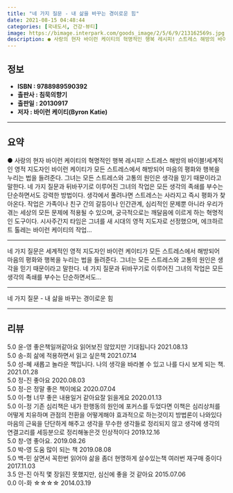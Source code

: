 ```yaml
---
title: "네 가지 질문 - 내 삶을 바꾸는 경이로운 힘"
date: 2021-08-15 04:48:44
categories: [국내도서, 건강-뷰티]
image: https://bimage.interpark.com/goods_image/2/5/6/9/213162569s.jpg
description: ● 사랑의 현자 바이런 케이티의 혁명적인 행복 레시피! 스트레스 해방의 바이블!세계적인 영적 지도자인 바이런 케이티가 모든 스트레스에서 해방되어 마음의 평화와 행복을 누리는 법을 들려준다. 그녀는 모든 스트레스와 고통의 원인은 생각을 믿기 때문이라고 말한다. 네 가지 질문과 뒤바꾸기로
---
```


## **정보**

- **ISBN : 9788989590392**
- **출판사 : 침묵의향기**
- **출판일 : 20130917**
- **저자 : 바이런 케이티(Byron Katie)**

------



## **요약**

●  사랑의 현자 바이런 케이티의 혁명적인 행복 레시피! 스트레스 해방의 바이블!세계적인 영적 지도자인 바이런 케이티가 모든 스트레스에서 해방되어 마음의 평화와 행복을 누리는 법을 들려준다. 그녀는 모든 스트레스와 고통의 원인은 생각을 믿기 때문이라고 말한다. 네 가지 질문과 뒤바꾸기로 이루어진 그녀의 작업은 모든 생각의 족쇄를 부수는 단순하면서도 강력한 방법이다. 생각에서 풀려나면 스트레스는 사라지고 즉시 평화가 찾아온다. 작업은 가족이나 친구 간의 갈등이나 인간관계, 심리적인 문제뿐 아니라 우리가 겪는 세상의 모든 문제에 적용될 수 있으며, 궁극적으로는 깨달음에 이르게 하는 혁명적인 도구이다. 시사주간지 타임은 그녀를 새 시대의 영적 지도자로 선정했으며, 에크하르트 톨레는 바이런 케이티의 작업...

------

네 가지 질문은 세계적인 영적 지도자인 바이런 케이티가 모든 스트레스에서 해방되어 마음의 평화와 행복을 누리는 법을 들려준다. 그녀는 모든 스트레스와 고통의 원인은 생각을 믿기 때문이라고 말한다. 네 가지 질문과 뒤바꾸기로 이루어진 그녀의 작업은 모든 생각의 족쇄를 부수는 단순하면서도... 

------


네 가지 질문 - 내 삶을 바꾸는 경이로운 힘 

------


## **리뷰** 

5.0 윤-영 좋은책일꺼같아요 읽어보진 않았지만 기대됩니다  2021.08.13 <br/>5.0 송-희 삶에 적용하면서 읽고 싶은책 2021.07.14 <br/>5.0 성-혜 새롭고 놀라운 책입니다. 나의 생각을 바라볼 수 있고 나를 다시 보게 되는 책. 2021.01.28 <br/>5.0 정-진 좋아요  2020.08.03 <br/>5.0 정-은 정말 좋은 책이에요 2020.07.04 <br/>5.0 이-형 너무 좋은 내용일거 같아요잘 읽을게요  2020.01.13 <br/>5.0 이-정 기존 심리책은 내가 한행동의 원인에 포커스를 두었다면 이책은 심리상처를 어떻게 치유하며 관점의 전환을 어떻게해야 효과적으로 하는것이지 방법론이 나와있다 마음의 근육을 단단하게 해주고 생각을 무수한 생각들로 정리되지 않고 생각에 생각의 연결고리를 세등분으로 정리해놓은것 인상적이다  2019.12.16 <br/>5.0 창-영 좋아요. 2019.08.26 <br/>5.0 박-영 도움 많이 되는 책 2019.08.08 <br/>5.0 백-민 살면서 꼭한번 읽어야 삶을 좀더 현명하게 살수있는책 여러번 재구매 중이다
 2017.11.03 <br/>3.5 안-진 아직 몇 장읽진 못했지만,  심신에 좋을 것 같아요 2015.07.06 <br/>0.0 이-화 ☆☆☆☆ 2014.03.19 <br/>